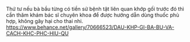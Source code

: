 Thứ tư nếu bà bầu từng có tiền sử bệnh tật liên quan khớp gối trước đó thì cần thăm khám bác sĩ chuyên khoa để được hướng dẫn dùng thuốc phù hợp, không gây hại cho thai nhi.
https://www.behance.net/gallery/70666523/DAU-KHP-GI-BA-BU-VA-CACH-KHC-PHC-HIU-QU
